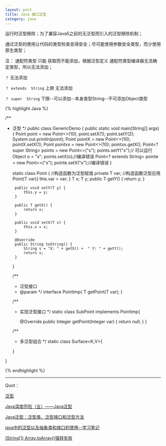 ```yaml
---
layout: post
title: Java 接口泛型
category: java
---
```


运行时泛型擦除；为了兼容Java5之前的无泛型而引入的泛型擦除机制；

通过泛型的使用让代码的类型检查变得安全；尽可能使用参数安全类型，而少使用原生类型；

注：  通配符类型 只能 获取而不能添加，根据泛型定义  通配符类型编译器无法确定类型，所以无法添加；

`？`  无法添加

`？ extends  String`  上限 无法添加

`？ super  String`  下限--可以添加--本身类型String--不可添加Object类型


{% highlight Java %}

/**
 * 泛型
 */
public class GenericDemo {
    public static void main(String[] args) {
        Point<Integer> point = new Point<>(10);
        point.setX(1);
        point.setY(2);
        System.out.println(point);
        Point<? super Integer> pointX = new Point<>(10);
        pointX.setX(1);
        Point<?> pointxx = new Point<>(10);
        pointxx.getX();
        Point<? super String> points = new Point<>("s");
        points.setY("s");// 可以运行
        Object o = "s";
        points.setX(o);//编译错误
        Point<? extends String> pointe = new Point<>("s");
        pointe.setX("s");//编译错误
    }

    static class Point<T> {
        //构造函数为泛型赋值
        private T var;
        //构造函数泛型应用
        Point(T var){
            this.var = var;
        }
        T x;
        T y;
        public T getY() {
            return y;
        }

        public void setY(T y) {
            this.y = y;
        }

        public T getX() {
            return x;
        }

        public void setX(T x) {
            this.x = x;
        }

        @Override
        public String toString() {
            String s = "X: " + getX() +  " Y: " + getY();
            return s;
        }
    }

    /**
     * 泛型接口
     * @param <T>
     */
    interface PointImp<T>{
        T getPoint(T var);
    }

    /**
     * 实现泛型接口
     */
    static class SubPoint<Integer> implements PointImp<Integer>{

        @Override
        public Integer getPoint(Integer var) {
            return null;
        }
    }

    /**
     * 多泛型组合
     */
    static class Surface<K,V>{

    }

}

{% endhighlight %}   




---

Quot：

[泛型](https://github.com/JustinSDK/JavaSE6Tutorial/blob/master/docs/CH12.md)

[Java深度历险（五）——Java泛型](http://www.infoq.com/cn/articles/cf-java-generics)

[Java泛型：泛型类、泛型接口和泛型方法](http://segmentfault.com/a/1190000002646193)

[java中的泛型以及抽象类和接口的使用--学习笔记](http://www.imooc.com/wenda/detail/240886)

[(String[]) Array.toArray()强转失败](http://stackoverflow.com/questions/5374311/convert-arrayliststring-to-string-array/17909134#17909134)